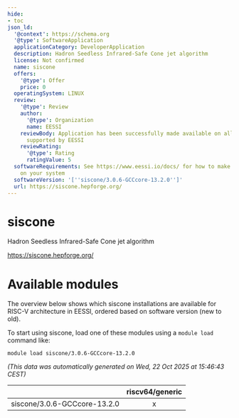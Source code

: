 ```yaml
---
hide:
- toc
json_ld:
  '@context': https://schema.org
  '@type': SoftwareApplication
  applicationCategory: DeveloperApplication
  description: Hadron Seedless Infrared-Safe Cone jet algorithm
  license: Not confirmed
  name: siscone
  offers:
    '@type': Offer
    price: 0
  operatingSystem: LINUX
  review:
    '@type': Review
    author:
      '@type': Organization
      name: EESSI
    reviewBody: Application has been successfully made available on all architectures
      supported by EESSI
    reviewRating:
      '@type': Rating
      ratingValue: 5
  softwareRequirements: See https://www.eessi.io/docs/ for how to make EESSI available
    on your system
  softwareVersion: '[''siscone/3.0.6-GCCcore-13.2.0'']'
  url: https://siscone.hepforge.org/
---
```


siscone
=======


Hadron Seedless Infrared-Safe Cone jet algorithm

https://siscone.hepforge.org/
# Available modules


The overview below shows which siscone installations are available for RISC-V architecture in EESSI, ordered based on software version (new to old).

To start using siscone, load one of these modules using a `module load` command like:

```shell
module load siscone/3.0.6-GCCcore-13.2.0
```

*(This data was automatically generated on Wed, 22 Oct 2025 at 15:46:43 CEST)*

| |riscv64/generic|
| :---: | :---: |
|siscone/3.0.6-GCCcore-13.2.0|x|
